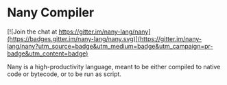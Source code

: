Nany Compiler
=============

[![Join the chat at https://gitter.im/nany-lang/nany](https://badges.gitter.im/nany-lang/nany.svg)](https://gitter.im/nany-lang/nany?utm_source=badge&utm_medium=badge&utm_campaign=pr-badge&utm_content=badge)

Nany is a high-productivity language, meant to be either compiled to native
code or bytecode, or to be run as script.
